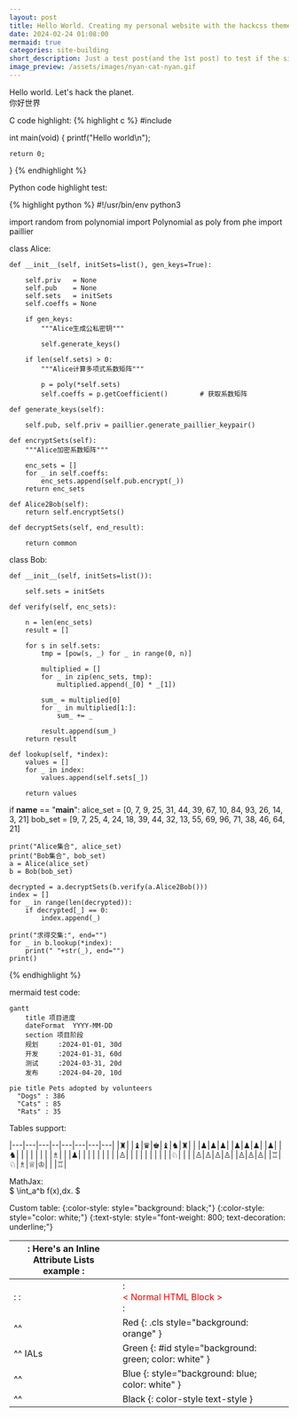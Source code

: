 ```yaml
---
layout: post
title: Hello World. Creating my personal website with the hackcss theme of jekyll.
date: 2024-02-24 01:08:00
mermaid: true
categories: site-building
short_description: Just a test post(and the 1st post) to test if the site works properly.
image_preview: /assets/images/nyan-cat-nyan.gif
---
```


Hello world. Let's hack the planet.  
你好世界
 
C code highlight:
{% highlight c %} 
#include <cstdio>

int main(void)
{
    printf("Hello world\n");

    return 0;
}
{% endhighlight %}

Python code highlight test:

{% highlight python %}
#!/usr/bin/env python3

import random
from polynomial import Polynomial as poly
from phe import paillier

class Alice:

    def __init__(self, initSets=list(), gen_keys=True):

        self.priv   = None
        self.pub    = None
        self.sets   = initSets
        self.coeffs = None

        if gen_keys:
            """Alice生成公私密钥"""

            self.generate_keys()

        if len(self.sets) > 0:
            """Alice计算多项式系数矩阵"""

            p = poly(*self.sets)
            self.coeffs = p.getCoefficient()        # 获取系数矩阵

    def generate_keys(self):

        self.pub, self.priv = paillier.generate_paillier_keypair()

    def encryptSets(self):
        """Alice加密系数矩阵"""

        enc_sets = []
        for _ in self.coeffs:
            enc_sets.append(self.pub.encrypt(_))
        return enc_sets

    def Alice2Bob(self):
        return self.encryptSets()

    def decryptSets(self, end_result):

        return common

class Bob:

    def __init__(self, initSets=list()):

        self.sets = initSets

    def verify(self, enc_sets):

        n = len(enc_sets)
        result = []

        for s in self.sets:
            tmp = [pow(s, _) for _ in range(0, n)]

            multiplied = []
            for _ in zip(enc_sets, tmp):
                multiplied.append(_[0] * _[1])

            sum_ = multiplied[0]
            for _ in multiplied[1:]:
                sum_ += _

            result.append(sum_)
        return result

    def lookup(self, *index):
        values = []
        for _ in index:
            values.append(self.sets[_])

        return values


if __name__ == "__main__":
    alice_set = [0, 7, 9, 25, 31, 44, 39, 67, 10, 84, 93, 26, 14, 3, 21]
    bob_set = [9, 7, 25, 4, 24, 18, 39, 44, 32, 13, 55, 69, 96, 71, 38, 46, 64, 21]

    print("Alice集合", alice_set)
    print("Bob集合", bob_set)
    a = Alice(alice_set)
    b = Bob(bob_set)

    decrypted = a.decryptSets(b.verify(a.Alice2Bob()))
    index = []
    for _ in range(len(decrypted)):
        if decrypted[_] == 0:
            index.append(_)

    print("求得交集:", end="")
    for _ in b.lookup(*index):
        print(" "+str(_), end="")
    print()
{% endhighlight %}

mermaid test code:
```mermaid!
gantt
    title 项目进度
    dateFormat  YYYY-MM-DD
    section 项目阶段
    规划     :2024-01-01, 30d
    开发     :2024-01-31, 60d
    测试     :2024-03-31, 20d
    发布     :2024-04-20, 10d
```

```mermaid!
pie title Pets adopted by volunteers
  "Dogs" : 386
  "Cats" : 85
  "Rats" : 35
```

Tables support: 

|---|---|---|--|---|---|---|---|
|♜| |♝|♛|♚|♝|♞|♜|
| |♟|♟|♟| |♟|♟|♟|
|♟| |♞| | | | | | 
| |♗| | |♟| | | | 
| | | | |♙| | | |
| | | | | |♘| | |
|♙|♙|♙|♙| |♙|♙|♙| 
|♖|♘|♗|♕|♔| | |♖|

MathJax:  
$ \int\_a^b f(x)\,dx. $  

Custom table:
{:color-style: style="background: black;"}
{:color-style: style="color: white;"}
{:text-style: style="font-weight: 800; text-decoration: underline;"}

|:             Here's an Inline Attribute Lists example                :||||
| ------- | ------------------ | -------------------- | ------------------ |
|:       :|:  <div style="color: red;"> &lt; Normal HTML Block > </div> :|||
| ^^      |   Red    {: .cls style="background: orange" }                |||
| ^^ IALs |   Green  {: #id style="background: green; color: white" }    |||
| ^^      |   Blue   {: style="background: blue; color: white" }         |||
| ^^      |   Black  {: color-style text-style }                         |||
